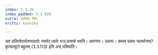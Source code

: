 ```yaml
---
index: 3.3.26
index_padded: 3.3.026
sutra: अवौदोर् नियः
vritti: kashika

---
```

अव उतित्येतयोरुपपदयोः नयतेर् धातोः घञ् प्रत्ययो भवति। अवनायः। उन्नायः। कथम् उन्नयः पदार्थानाम्? कृत्यल्युटो बहुलम् (3.3.113) इति अच् भविष्यति।